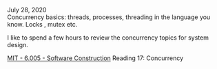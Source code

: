 July 28, 2020<br>
Concurrency basics: threads, processes, threading in the language you know. Locks , mutex etc.<br>

I like to spend a few hours to review the concurrency topics for system design.<br>

[MIT - 6.005 - Software Construction](http://web.mit.edu/6.005/www/fa14/classes/17-concurrency/) Reading 17: Concurrency<br>
